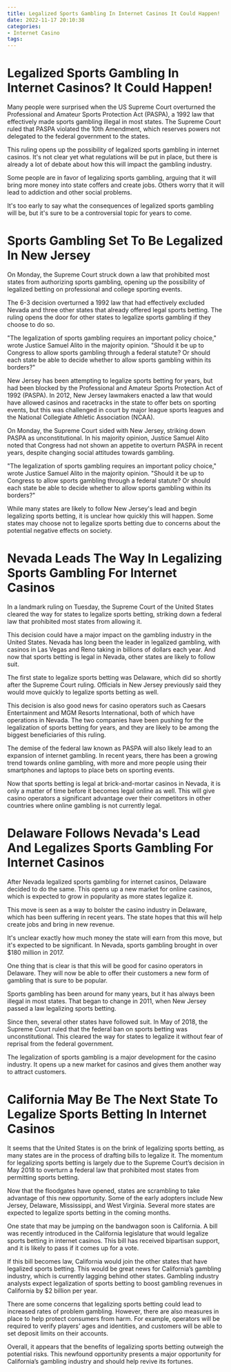 ```yaml
---
title: Legalized Sports Gambling In Internet Casinos It Could Happen!
date: 2022-11-17 20:10:38
categories:
- Internet Casino
tags:
---
```



#  Legalized Sports Gambling In Internet Casinos? It Could Happen!

Many people were surprised when the US Supreme Court overturned the Professional and Amateur Sports Protection Act (PASPA), a 1992 law that effectively made sports gambling illegal in most states. The Supreme Court ruled that PASPA violated the 10th Amendment, which reserves powers not delegated to the federal government to the states.

This ruling opens up the possibility of legalized sports gambling in internet casinos. It's not clear yet what regulations will be put in place, but there is already a lot of debate about how this will impact the gambling industry.

Some people are in favor of legalizing sports gambling, arguing that it will bring more money into state coffers and create jobs. Others worry that it will lead to addiction and other social problems.

It's too early to say what the consequences of legalized sports gambling will be, but it's sure to be a controversial topic for years to come.

#  Sports Gambling Set To Be Legalized In New Jersey 

On Monday, the Supreme Court struck down a law that prohibited most states from authorizing sports gambling, opening up the possibility of legalized betting on professional and college sporting events.

The 6-3 decision overturned a 1992 law that had effectively excluded Nevada and three other states that already offered legal sports betting. The ruling opens the door for other states to legalize sports gambling if they choose to do so.

"The legalization of sports gambling requires an important policy choice," wrote Justice Samuel Alito in the majority opinion. "Should it be up to Congress to allow sports gambling through a federal statute? Or should each state be able to decide whether to allow sports gambling within its borders?"

New Jersey has been attempting to legalize sports betting for years, but had been blocked by the Professional and Amateur Sports Protection Act of 1992 (PASPA). In 2012, New Jersey lawmakers enacted a law that would have allowed casinos and racetracks in the state to offer bets on sporting events, but this was challenged in court by major league sports leagues and the National Collegiate Athletic Association (NCAA).

On Monday, the Supreme Court sided with New Jersey, striking down PASPA as unconstitutional. In his majority opinion, Justice Samuel Alito noted that Congress had not shown an appetite to overturn PASPA in recent years, despite changing social attitudes towards gambling.

"The legalization of sports gambling requires an important policy choice," wrote Justice Samuel Alito in the majority opinion. "Should it be up to Congress to allow sports gambling through a federal statute? Or should each state be able to decide whether to allow sports gambling within its borders?"

While many states are likely to follow New Jersey's lead and begin legalizing sports betting, it is unclear how quickly this will happen. Some states may choose not to legalize sports betting due to concerns about the potential negative effects on society.

#  Nevada Leads The Way In Legalizing Sports Gambling For Internet Casinos 

In a landmark ruling on Tuesday, the Supreme Court of the United States cleared the way for states to legalize sports betting, striking down a federal law that prohibited most states from allowing it.

This decision could have a major impact on the gambling industry in the United States. Nevada has long been the leader in legalized gambling, with casinos in Las Vegas and Reno taking in billions of dollars each year. And now that sports betting is legal in Nevada, other states are likely to follow suit.

The first state to legalize sports betting was Delaware, which did so shortly after the Supreme Court ruling. Officials in New Jersey previously said they would move quickly to legalize sports betting as well.

This decision is also good news for casino operators such as Caesars Entertainment and MGM Resorts International, both of which have operations in Nevada. The two companies have been pushing for the legalization of sports betting for years, and they are likely to be among the biggest beneficiaries of this ruling.

The demise of the federal law known as PASPA will also likely lead to an expansion of internet gambling. In recent years, there has been a growing trend towards online gambling, with more and more people using their smartphones and laptops to place bets on sporting events.

Now that sports betting is legal at brick-and-mortar casinos in Nevada, it is only a matter of time before it becomes legal online as well. This will give casino operators a significant advantage over their competitors in other countries where online gambling is not currently legal.

#  Delaware Follows Nevada's Lead And Legalizes Sports Gambling For Internet Casinos 

After Nevada legalized sports gambling for internet casinos, Delaware decided to do the same. This opens up a new market for online casinos, which is expected to grow in popularity as more states legalize it.

This move is seen as a way to bolster the casino industry in Delaware, which has been suffering in recent years. The state hopes that this will help create jobs and bring in new revenue.

It's unclear exactly how much money the state will earn from this move, but it's expected to be significant. In Nevada, sports gambling brought in over $180 million in 2017.

One thing that is clear is that this will be good for casino operators in Delaware. They will now be able to offer their customers a new form of gambling that is sure to be popular.

Sports gambling has been around for many years, but it has always been illegal in most states. That began to change in 2011, when New Jersey passed a law legalizing sports betting.

Since then, several other states have followed suit. In May of 2018, the Supreme Court ruled that the federal ban on sports betting was unconstitutional. This cleared the way for states to legalize it without fear of reprisal from the federal government.

The legalization of sports gambling is a major development for the casino industry. It opens up a new market for casinos and gives them another way to attract customers.

#  California May Be The Next State To Legalize Sports Betting In Internet Casinos

It seems that the United States is on the brink of legalizing sports betting, as many states are in the process of drafting bills to legalize it. The momentum for legalizing sports betting is largely due to the Supreme Court’s decision in May 2018 to overturn a federal law that prohibited most states from permitting sports betting.

Now that the floodgates have opened, states are scrambling to take advantage of this new opportunity. Some of the early adopters include New Jersey, Delaware, Mississippi, and West Virginia. Several more states are expected to legalize sports betting in the coming months.

One state that may be jumping on the bandwagon soon is California. A bill was recently introduced in the California legislature that would legalize sports betting in internet casinos. This bill has received bipartisan support, and it is likely to pass if it comes up for a vote.

If this bill becomes law, California would join the other states that have legalized sports betting. This would be great news for California’s gambling industry, which is currently lagging behind other states. Gambling industry analysts expect legalization of sports betting to boost gambling revenues in California by $2 billion per year.

There are some concerns that legalizing sports betting could lead to increased rates of problem gambling. However, there are also measures in place to help protect consumers from harm. For example, operators will be required to verify players’ ages and identities, and customers will be able to set deposit limits on their accounts.

Overall, it appears that the benefits of legalizing sports betting outweigh the potential risks. This newfound opportunity presents a major opportunity for California’s gambling industry and should help revive its fortunes.